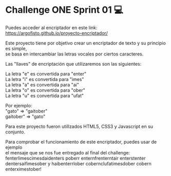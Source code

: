 #  Challenge ONE Sprint 01 💻


Puedes acceder al encriptador en este link:<br>
https://argofisto.github.io/proyecto-encriptador/


Este proyecto tiene por objetivo crear un encriptador de texto y su principio es simple, <br>
se basa en intercambiar las letras vocales por ciertos caracteres.

Las "llaves" de encriptación que utilizaremos son las siguientes:

La letra "e" es convertida para "enter"<br>
La letra "i" es convertida para "imes"<br>
La letra "a" es convertida para "ai"<br>
La letra "o" es convertida para "ober"<br>
La letra "u" es convertida para "ufat"<br>

Por ejemplo:<br>
"gato" => "gaitober"<br>
gaitober" => "gato"

Para este proyecto fueron utilIzados HTML5, CSS3 y Javascript en su conjunto.<br>

Para comprobar el funcionamiento de este encriptador, puedes usar de ejemplo<br> el mensaje que se nos fue entregado al final del challenge:<br>
fenterlimescimesdaidenters poberr enternfrenterntair enterstenter<br> dentersaifimesober y haibenterrlober cobernclufatimesdober cobern enterximestober!
